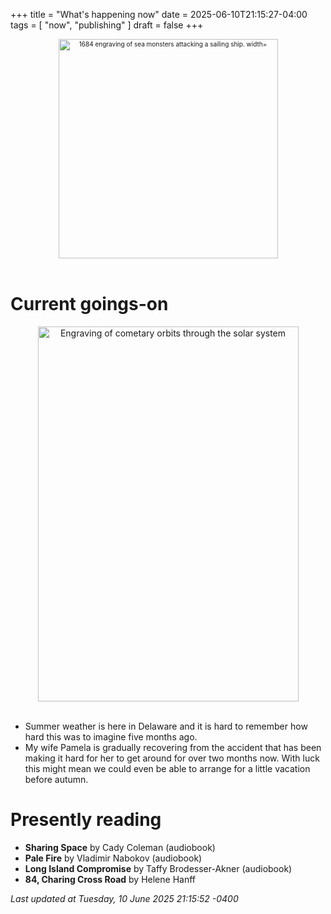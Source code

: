 +++
title = "What's happening now"
date = 2025-06-10T21:15:27-04:00
tags = [
    "now",
    "publishing"
]
draft = false
+++
<div align="center" style="font-size:x-small"><img src="https://milkfish08.s3.amazonaws.com/photo/blog/abovethefold/1684-untitled-engraving-of-sea-monsters-attacking-a-sailing-vessel-49fa31.jpg" alt="1684 engraving of sea monsters attacking a sailing ship. width="512" height="351" title="Sea monsters attacking a sailing ship" /></div><br clear="all" />

# Current goings-on

<div align="center"><img src="https://milkfish08.s3.amazonaws.com/photo/blog/comets.jpeg" height=600 width=417 alt="Engraving of cometary orbits through the solar system" title="Comets" /></div><br clear="all" />

* Summer weather is here in Delaware and it is hard to remember how hard this was to imagine five months ago.
* My wife Pamela is gradually recovering from the accident that has been making it hard for her to get around for over two months now.
With luck this might mean we could even be able to arrange for a little vacation before autumn.

# Presently reading

* __Sharing Space__ by Cady Coleman (audiobook)
* __Pale Fire__ by Vladimir Nabokov (audiobook)
* __Long Island Compromise__ by Taffy Brodesser-Akner (audiobook)
* __84, Charing Cross Road__ by Helene Hanff

*Last updated at Tuesday, 10 June 2025 21:15:52 -0400*
